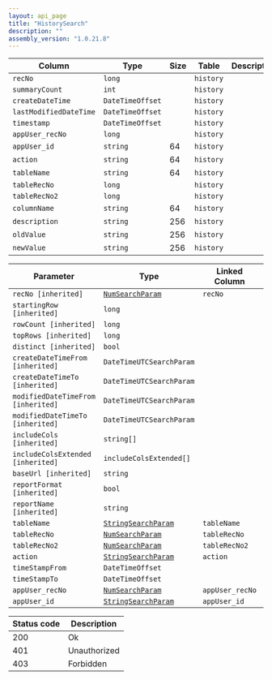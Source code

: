 ```yaml
---
layout: api_page
title: "HistorySearch"
description: ""
assembly_version: "1.0.21.8"
---
```




| Column | Type | Size | Table | Description |
| ------ | ---- | ---- | ----- | ----------- |
| `recNo` | `long` |  | `history` | 
| `summaryCount` | `int` |  | `history` | 
| `createDateTime` | `DateTimeOffset` |  | `history` | 
| `lastModifiedDateTime` | `DateTimeOffset` |  | `history` | 
| `timestamp` | `DateTimeOffset` |  | `history` | 
| `appUser_recNo` | `long` |  | `history` | 
| `appUser_id` | `string` | 64 | `history` | 
| `action` | `string` | 64 | `history` | 
| `tableName` | `string` | 64 | `history` | 
| `tableRecNo` | `long` |  | `history` | 
| `tableRecNo2` | `long` |  | `history` | 
| `columnName` | `string` | 64 | `history` | 
| `description` | `string` | 256 | `history` | 
| `oldValue` | `string` | 256 | `history` | 
| `newValue` | `string` | 256 | `history` | 

| Parameter | Type | Linked Column | Description |
| --------- | ---- | ------------- | ----------- |
| `recNo [inherited]` | [`NumSearchParam`](NumSearchParam) | `recNo` | 
| `startingRow [inherited]` | `long` |  | 
| `rowCount [inherited]` | `long` |  | 
| `topRows [inherited]` | `long` |  | 
| `distinct [inherited]` | `bool` |  | 
| `createDateTimeFrom [inherited]` | `DateTimeUTCSearchParam` |  | 
| `createDateTimeTo [inherited]` | `DateTimeUTCSearchParam` |  | 
| `modifiedDateTimeFrom [inherited]` | `DateTimeUTCSearchParam` |  | 
| `modifiedDateTimeTo [inherited]` | `DateTimeUTCSearchParam` |  | 
| `includeCols [inherited]` | `string[]` |  | 
| `includeColsExtended [inherited]` | `includeColsExtended[]` |  | 
| `baseUrl [inherited]` | `string` |  | 
| `reportFormat [inherited]` | `bool` |  | 
| `reportName [inherited]` | `string` |  | 
| `tableName` | [`StringSearchParam`](StringSearchParam) | `tableName` | 
| `tableRecNo` | [`NumSearchParam`](NumSearchParam) | `tableRecNo` | 
| `tableRecNo2` | [`NumSearchParam`](NumSearchParam) | `tableRecNo2` | 
| `action` | [`StringSearchParam`](StringSearchParam) | `action` | 
| `timeStampFrom` | `DateTimeOffset` |  | 
| `timeStampTo` | `DateTimeOffset` |  | 
| `appUser_recNo` | [`NumSearchParam`](NumSearchParam) | `appUser_recNo` | 
| `appUser_id` | [`StringSearchParam`](StringSearchParam) | `appUser_id` | 

| Status code | Description |
| ----------- | ----------- |
| 200 | Ok |
| 401 | Unauthorized |
| 403 | Forbidden |


